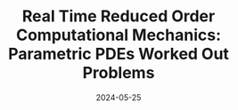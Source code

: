---
title: "Real Time Reduced Order Computational Mechanics: Parametric PDEs Worked Out Problems"
collection: publications
permalink: /publication/2024-05-25-Real-Time-Reduced-Order-Computational-Mechanics
date: 2024-05-25
item: 1
venue: 'Springer Nature Switzerland'
paperurl: 'https://doi.org/10.1007/978-3-031-49892-3'
authors: 'Gianluigi Rozza, Francesco Ballarin, Leonardo Scandurra, Federico Pichi'
pubsource: 'book'
biblio: > 
   @book{RozzaRealTimeReduced2024,\

   title = {Real {{Time Reduced Order Computational Mechanics}}: {{Parametric PDEs Worked Out Problems}}},\
   
   shorttitle = {Real {{Time Reduced Order Computational Mechanics}}},\
   
   author = {Rozza, Gianluigi and Ballarin, Francesco and Scandurra, Leonardo and Pichi, Federico},\
   
   year = {2024},\
   
   series = {{{SISSA Springer Series}}},\
   
   volume = {5},\
   
   publisher = {Springer Nature Switzerland},\
   
   address = {Cham},\
   
   doi = {10.1007/978-3-031-49892-3},\
   
   isbn = {978-3-031-49891-6 978-3-031-49892-3}
   }
---